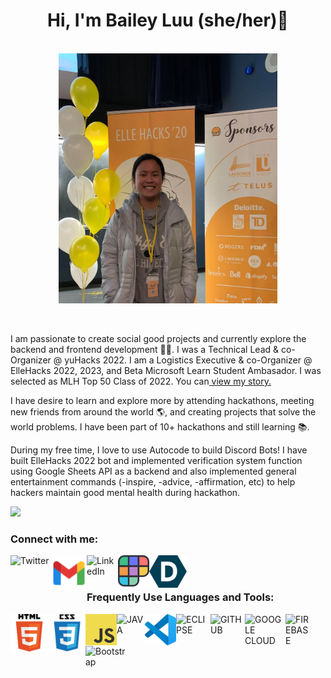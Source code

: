<h1 align="center"> Hi, I'm Bailey Luu (she/her)👋 </h1>



<br/>

<div align="center">
 <img align= "center" alt="profile_pic" title="My First Hackathon" width="350px" height="400px" src="/profile_pic.jpg" >
 </div>
 
 
 <br/>
 
 <!--📫 bailey.luu30@gmail.com -->
 
<br/>

<p>I am passionate to create social good projects and currently explore the backend and frontend development 👩‍💻. I was a Technical Lead & co-Organizer @ yuHacks 2022. I am a Logistics Executive & co-Organizer @ ElleHacks 2022, 2023, and Beta Microsoft Learn Student Ambasador. I was selected as MLH Top 50 Class of 2022. You can<a href="https://twitter.com/bailey_luu" target="_blank"> view my story. </a> </p>

<p>I have desire to learn and explore more by attending hackathons, meeting new friends from around the world 🌎, and creating projects that solve the world problems. I have been part of 10+ hackathons and still learning 📚. </p>


During my free time, I love to use Autocode to build Discord Bots! I have built ElleHacks 2022 bot and implemented verification system function using Google Sheets API as a backend and also implemented general entertainment commands (-inspire, -advice, -affirmation, etc) to help hackers maintain good mental health during hackathon. 

![](https://komarev.com/ghpvc/?username=BaileyLuu&color=green)

### Connect with me:

<a href="https://twitter.com/bailey_luu" target="_blank"> <img align= "left" alt="Twitter" title="Twitter" width="65px" src="https://cdn.worldvectorlogo.com/logos/twitter-6.svg" ></a>

<!-- <a href="https://www.instagram.com/bailey_btl/" target="_blank"> <img align= "left" alt="Twitter" title="Twitter" width="50px" src="https://image.flaticon.com/icons/png/512/2111/2111463.png" ></a> -->
<a href = "mailto: bailey.luu30@gmail.com"> <img align= "left" alt="Email" title="Email" width="57px" src="./gmail_logo.png" ></a>

<!--https://img.icons8.com/color/48/000000/gmail-new.png-->

<!-- https://cdn.jsdelivr.net/npm/simple-icons@v3/icons/twitter.svg -->
<a href="https://www.linkedin.com/in/baileyluu/" target="_blank"> <img align= "left" alt="LinkedIn" title="LinkedIn" width="50px" src="https://cdn.worldvectorlogo.com/logos/linkedin-icon-2.svg" ></a>
<!-- https://cdn.jsdelivr.net/npm/simple-icons@v3/icons/linkedin.svg -->
<a href="https://www.polywork.com/baileyluu" target="_blank"> <img align= "left" alt="Polywork" title="Polywork" width="50px" src="./polywork-rubix-icon-color.png" ></a>
<a href="https://devpost.com/bailey-luu30" target="_blank"> <img align= "left" alt="Devpost" title="Devpost" width="60px" src="./devpost_logo.png" ></a>
<br/>
<br/>

### Frequently Use Languages and Tools:

<div> 
<a href="https://html.com" target="_blank"> <img align= "left" alt="HTML" title="HTML" width="60px" src="https://raw.githubusercontent.com/github/explore/80688e429a7d4ef2fca1e82350fe8e3517d3494d/topics/html/html.png" ></a>

<a href="https://www.w3schools.com/css/" target="_blank"> <img align= "left" alt="CSS" title="CSS" width="60px" src="https://raw.githubusercontent.com/github/explore/80688e429a7d4ef2fca1e82350fe8e3517d3494d/topics/css/css.png" ></a>
 
<a href="https://www.javascript.com" target="_blank"> <img align= "left" alt="JAVASCRIPT" title="JavaScript" width="50px" src="https://raw.githubusercontent.com/github/explore/80688e429a7d4ef2fca1e82350fe8e3517d3494d/topics/javascript/javascript.png" ></a>
 
<a href="https://www.java.com/en/" target="_blank"> <img align= "left" alt="JAVA" title="Java" width="45px" src="https://cdn.worldvectorlogo.com/logos/java-14.svg" ></a>
 
</div>
<a href="https://code.visualstudio.com" target="_blank"> <img align= "left" alt="VSCODE" title="Visual Studio Code" width="50px" src="https://raw.githubusercontent.com/github/explore/80688e429a7d4ef2fca1e82350fe8e3517d3494d/topics/visual-studio-code/visual-studio-code.png" ></a>

<a href="http://www.eclipse.org/downloads/packages/release/kepler/sr1/eclipse-ide-java-developers
" target="_blank"> <img align= "left" alt="ECLIPSE" title="Eclipse" width="55px" src="https://cdn.worldvectorlogo.com/logos/eclipse-11.svg" ></a>

<a href="https://github.com" target="_blank"> <img align= "left" alt="GITHUB" title="Github" width="55px" src="https://cdn.worldvectorlogo.com/logos/github-icon-1.svg" ></a>

<a href="https://cloud.google.com" target="_blank"> <img align= "left" alt="GOOGLE CLOUD" title="Google Cloud" width="65px" src="https://cdn.worldvectorlogo.com/logos/google-cloud-1.svg" ></a>

<a href="https://firebase.google.com" target="_blank"> <img align= "left" alt="FIREBASE" title="Firebase" width="40px" src="https://cdn.worldvectorlogo.com/logos/firebase-1.svg" ></a>

<a href="https://getbootstrap.com" target="_blank"> <img align= "left" alt="Bootstrap" title="Firebase" width="70px" src="https://brandlogos.net/wp-content/uploads/2021/09/bootstrap-logo.png" ></a>

<!-- https://brandlogos.net/wp-content/uploads/2021/09/bootstrap-logo.png -->

<br> <br>

<!-- ### Rarely Use Language and Tools:

<a href="https://developer.android.com/studio" target="_blank"> <img align= "left" alt="ANDROID STUDIO" title="Android Studio" width="60px" src="https://sdtimes.com/wp-content/uploads/2021/05/Untitled-10.png" ></a>

<a href="https://flutter.dev" target="_blank"> <img align= "left" alt="FLUTTER" title="Flutter" width="40px" src="https://cdn.worldvectorlogo.com/logos/flutter-logo.svg" ></a>
<a href="https://reactjs.org" target="_blank"> <img align= "left" alt="REACT" title="React" width="60px" src="https://raw.githubusercontent.com/github/explore/80688e429a7d4ef2fca1e82350fe8e3517d3494d/topics/react/react.png" ></a>
<a href="https://www.figma.com" target="_blank"> <img align= "left" alt="FIGMA" title="Figma" width="35px" src="https://cdn.worldvectorlogo.com/logos/figma-1.svg" ></a>

<a href="https://www.cprogramming.com" target="_blank"> <img align= "left" alt="C" title="C" width="55px" src="https://upload.wikimedia.org/wikipedia/commons/thumb/1/18/C_Programming_Language.svg/1200px-C_Programming_Language.svg.png" ></a>
 
<a href="https://dart.dev" target="_blank"> <img align= "left" alt="DART" title="Dart" width="50px" src="https://cdn.worldvectorlogo.com/logos/dart.svg" ></a>

<br/>
<br/>
<br/>

<div>


</div>

<br/>
<br/>

<br/>
 -->

<!-- ![BaileyLuu's Github stats](https://github-readme-stats.vercel.app/api?username=BaileyLuu&show_icons=true&hide_border=true&theme=dark)
  -->
 
<br/>
<br/>
<br/>

<!-- [![Top Langs](https://github-readme-stats.vercel.app/api/top-langs/?username=BaileyLuu&layout=compact&theme=dark)] 
 -->

